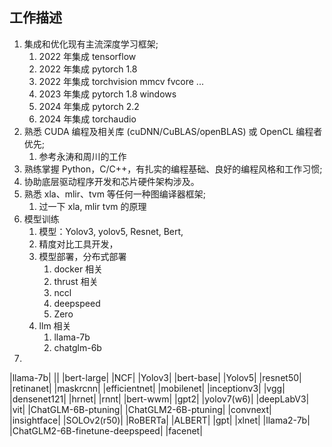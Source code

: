 ## 工作描述
1. 集成和优化现有主流深度学习框架;
	1. 2022 年集成 tensorflow
	2. 2022 年集成 pytorch 1.8
	3. 2022 年集成 torchvision mmcv fvcore ...
	4. 2023 年集成 pytorch 1.8 windows
	5. 2024 年集成 pytorch 2.2
	6. 2024 年集成 torchaudio
2. 熟悉 CUDA 编程及相关库 (cuDNN/CuBLAS/openBLAS) 或 OpenCL 编程者优先;
	1. 参考永涛和周川的工作
3. 熟练掌握 Python，C/C++，有扎实的编程基础、良好的编程风格和工作习惯;
4. 协助底层驱动程序开发和芯片硬件架构涉及。
5. 熟悉 xla、mlir、tvm 等任何一种图编译器框架;
	1. 过一下 xla, mlir tvm 的原理
6. 模型训练
	1. 模型：Yolov3, yolov5, Resnet, Bert, 
	2. 精度对比工具开发，
	3. 模型部署，分布式部署
		1. docker 相关
		2. thrust 相关
		3. nccl
		4. deepspeed
		5. Zero
	4. llm 相关
		1. llama-7b
		2. chatglm-6b
7. 
|llama-7b|
||
|bert-large|
|NCF|
|Yolov3|
|bert-base|
|Yolov5|
|resnet50|
|retinanet|
|maskrcnn|
|efficientnet|
|mobilenet|
|inceptionv3|
|vgg|
|densenet121|
|hrnet|
|rnnt|
|bert-wwm|
|gpt2|
|yolov7(w6)|
|deepLabV3|
|vit|
|ChatGLM-6B-ptuning|
|ChatGLM2-6B-ptuning|
|convnext|
|insightface|
|SOLOv2(r50)|
|RoBERTa|
|ALBERT|
|gpt|
|xlnet|
|llama2-7b|
|ChatGLM2-6B-finetune-deepspeed|
|facenet|
